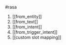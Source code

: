 #rasa 

1. [[from_entity]]
2. [[from_text]]
3. [[from_intent]]
4. [[from_trigger_intent]]
5. [[custom slot mapping]]
